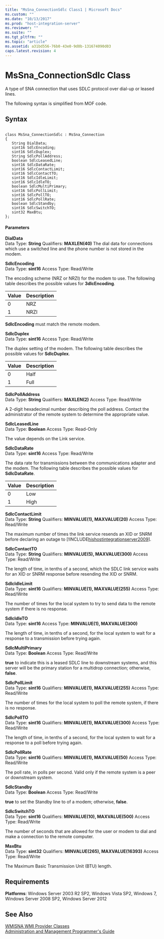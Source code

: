 ```yaml
---
title: "MsSna_ConnectionSdlc Class1 | Microsoft Docs"
ms.custom: ""
ms.date: "10/13/2017"
ms.prod: "host-integration-server"
ms.reviewer: ""
ms.suite: ""
ms.tgt_pltfrm: ""
ms.topic: "article"
ms.assetid: a31bd556-76b0-43e0-9d0b-131674090d03
caps.latest.revision: 4
---
```

# MsSna_ConnectionSdlc Class
A type of SNA connection that uses SDLC protocol over dial-up or leased lines.  
  
 The following syntax is simplified from MOF code.  
  
## Syntax  
  
```  
  
class MsSna_ConnectionSdlc : MsSna_Connection  
{  
   String DialData;  
   sint16 SdlcEncoding;  
   sint16 SdlcDuplex;  
   String SdlcPollAddress;  
   boolean SdlcLeasedLine;     
   sint16 SdlcDataRate;  
   sint16 SdlcContactLimit;  
   sint16 SdlcContactTO;  
   sint16 SdlcIdleLimit;  
   sint16 SdlcIdleTO;  
   boolean SdlcMultiPrimary;  
   sint16 SdlcPollLimit;  
   sint16 SdlcPollTO;  
   sint16 SdlcPollRate;  
   boolean SdlcStandby;  
   sint16 SdlcSwitchTO;  
   sint32 MaxBtu;  
};  
```  
  
#### Parameters  
 **DialData**  
 Data Type: **String** Qualifiers: **MAXLEN(40)** The dial data for connections which use a switched line and the phone number is not stored in the modem.  
  
 **SdlcEncoding**  
 Data Type: **sint16** Access Type: Read/Write  
  
 The encoding scheme (NRZ or NRZI) for the modem to use. The following table describes the possible values for **3dlcEncoding**.  
  
|Value|Description|  
|-----------|-----------------|  
|0|NRZ|  
|1|NRZI|  
  
 **SdlcEncoding** must match the remote modem.  
  
 **SdlcDuplex**  
 Data Type: **sint16** Access Type: Read/Write  
  
 The duplex setting of the modem. The following table describes the possible values for **SdlcDuplex**.  
  
|Value|Description|  
|-----------|-----------------|  
|0|Half|  
|1|Full|  
  
 **SdlcPollAddress**  
 Data Type: **String** Qualifiers: **MAXLEN(2)** Access Type: Read/Write  
  
 A 2-digit hexadecimal number describing the poll address. Contact the administrator of the remote system to determine the appropriate value.  
  
 **SdlcLeasedLine**  
 Data Type: **Boolean** Access Type: Read-Only  
  
 The value depends on the Link service.  
  
 **SdlcDataRate**  
 Data Type: **sint16** Access Type: Read/Write  
  
 The data rate for transmissions between the communications adapter and the modem. The following table describes the possible values for **SdlcDataRate**.  
  
|Value|Description|  
|-----------|-----------------|  
|0|Low|  
|1|High|  
  
 **SdlcContactLimit**  
 Data Type: **String** Qualifiers: **MINVALUE(1), MAXVALUE(20)** Access Type: Read/Write  
  
 The maximum number of times the link service resends an XID or SNRM before declaring an outage to [!INCLUDE[hishostintegrationserver2009](../core/includes/hishostintegrationserver2009-md.md)].  
  
 **SdlcContactTO**  
 Data Type: **String** Qualifiers: **MINVALUE(5), MAXVALUE(300)** Access Type: Read/Write  
  
 The length of time, in tenths of a second, which the SDLC link service waits for an XID or SNRM response before resending the XID or SNRM.  
  
 **SdlcIdleLimit**  
 Data Type: **sint16** Qualifiers: **MINVALUE(1), MAXVALUE(255)** Access Type: Read/Write  
  
 The number of times for the local system to try to send data to the remote system if there is no response.  
  
 **SdlcIdleTO**  
 Data Type: **sint16** Access Type: **MINVALUE(1), MAXVALUE(300)**  
  
 The length of time, in tenths of a second, for the local system to wait for a response to a transmission before trying again.  
  
 **SdlcMultiPrimary**  
 Data Type: **Boolean** Access Type: Read/Write  
  
 **true** to indicate this is a leased SDLC line to downstream systems, and this server will be the primary station for a multidrop connection; otherwise, **false**.  
  
 **SdlcPollLimit**  
 Data Type: **sint16** Qualifiers: **MINVALUE(1), MAXVALUE(255)** Access Type: Read/Write  
  
 The number of times for the local system to poll the remote system, if there is no response.  
  
 **SdlcPollTO**  
 Data Type: **sint16** Qualifiers: **MINVALUE(1), MAXVALUE(300)** Access Type: Read/Write  
  
 The length of time, in tenths of a second, for the local system to wait for a response to a poll before trying again.  
  
 **SdlcPollRate**  
 Data Type: **sint16** Qualifiers: **MINVALUE(1), MAXVALUE(50)** Access Type: Read/Write  
  
 The poll rate, in polls per second. Valid only if the remote system is a peer or downstream system.  
  
 **SdlcStandby**  
 Data Type: **Boolean** Access Type: Read/Write  
  
 **true** to set the Standby line to of a modem; otherwise, **false**.  
  
 **SdlcSwitchTO**  
 Data Type: **sint16** Qualifiers: **MINVALUE(10), MAXVALUE(500)** Access Type: Read/Write  
  
 The number of seconds that are allowed for the user or modem to dial and make a connection to the remote computer.  
  
 **MaxBtu**  
 Data Type: **sint32** Qualifiers: **MINVALUE(265), MAXVALUE(16393)** Access Type: Read/Write  
  
 The Maximum Basic Transmission Unit (BTU) length.  
  
## Requirements  
 **Platforms**: Windows Server 2003 R2 SP2, Windows Vista SP2, Windows 7, Windows Server 2008 SP2, Windows Server 2012  
  
## See Also  
 [WMISNA WMI Provider Classes](../core/wmisna-wmi-provider-classes.md)   
 [Administration and Management Programmer's Guide](../Topic/Administration%20and%20Management%20Programmer's%20Guide1.md)